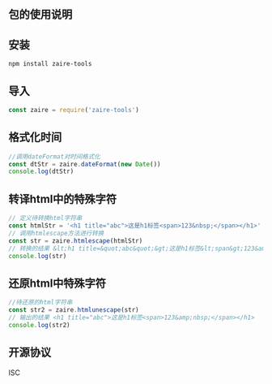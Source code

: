 ## 包的使用说明
## 安装
```
npm install zaire-tools
```

## 导入
```js
const zaire = require('zaire-tools')
```

## 格式化时间
```js
//调用dateFormat对时间格式化
const dtStr = zaire.dateFormat(new Date())
console.log(dtStr)
```

## 转译html中的特殊字符
```js
// 定义待转换html字符串
const htmlStr = '<h1 title="abc">这是h1标签<span>123&nbsp;</span></h1>'
// 调用htmlescape方法进行转换
const str = zaire.htmlescape(htmlStr)
// 转换的结果 &lt;h1 title=&quot;abc&quot;&gt;这是h1标签&lt;span&gt;123&amp;nbsp;&lt;/span&gt;&lt;/h1&gt;
console.log(str)
```

## 还原html中特殊字符
```js
//待还原的html字符串
const str2 = zaire.htmlunescape(str)
// 输出的结果 <h1 title="abc">这是h1标签<span>123&amp;nbsp;</span></h1>
console.log(str2)
```

## 开源协议
ISC